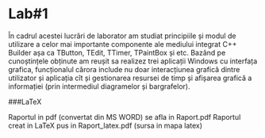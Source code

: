 Lab#1
=
În cadrul acestei lucrări de laborator am studiat principiile și modul de utilizare a celor mai importante componente ale mediului integrat C++ Builder așa ca TButton, TEdit, TTimer, TPaintBox și etc. 
Bazând pe cunoștințele obținute am reușit sa realizez trei aplicații Windows cu interfața grafica, 
funcționalul cărora include nu doar interacțiunea grafică dintre utilizator și aplicația cît și gestionarea 
resursei de timp și afișarea grafică a informației (prin intermediul diagramelor și bargrafelor).

###LaTeX

Raportul in pdf (convertat din MS WORD) se afla in Raport.pdf
Raportul creat in LaTeX pus in Raport_latex.pdf (sursa in mapa latex)
